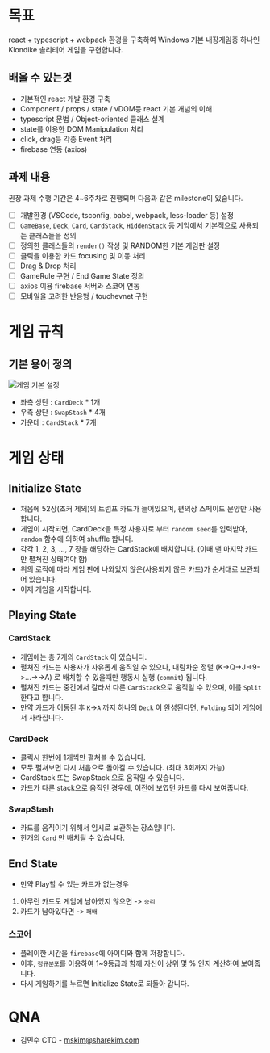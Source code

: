 # 목표

react + typescript + webpack 환경을 구축하여 Windows 기본 내장게임중 하나인 Klondike 솔리테어 게임을 구현합니다.

## 배울 수 있는것

- 기본적인 react 개발 환경 구축
- Component / props / state / vDOM등 react 기본 개념의 이해
- typescript 문법 / Object-oriented 클래스 설계
- state를 이용한 DOM Manipulation 처리
- click, drag등 각종 Event 처리
- firebase 연동 (axios)

## 과제 내용

권장 과제 수행 기간은 4~6주차로 진행되며 다음과 같은 milestone이 있습니다.

- [ ] 개발환경 (VSCode, tsconfig, babel, webpack, less-loader 등) 설정
- [ ] `GameBase`, `Deck`, `Card`, `CardStack`, `HiddenStack` 등 게임에서 기본적으로 사용되는 클래스들을 정의
- [ ] 정의한 클래스들의 `render()` 작성 및 RANDOM한 기본 게임판 설정
- [ ] 클릭을 이용한 카드 focusing 및 이동 처리
- [ ] Drag & Drop 처리
- [ ] GameRule 구현 / End Game State 정의
- [ ] axios 이용 firebase 서버와 스코어 연동
- [ ] 모바일을 고려한 반응형 / touchevnet 구현

# 게임 규칙

## 기본 용어 정의

![게임 기본 설정](./게임설정.jpeg)

- 좌측 상단 : `CardDeck` * 1개
- 우측 상단 : `SwapStash` * 4개
- 가운데 : `CardStack` * 7개

# 게임 상태

## Initialize State
- 처음에 52장(조커 제외)의 트럼프 카드가 들어있으며, 편의상 스페이드 문양만 사용합니다.
- 게임이 시작되면, CardDeck을 특정 사용자로 부터 `random seed`를 입력받아, `random` 함수에 의하여 shuffle 합니다.
- 각각 1, 2, 3, ..., 7 장을 해당하는 CardStack에 배치합니다. (이때 맨 마지막 카드만 펼쳐진 상태여야 함)
- 위의 로직에 따라 게임 판에 나와있지 않은(사용되지 않은 카드)가 순서대로 보관되어 있습니다.
- 이제 게임을 시작합니다.

## Playing State

### CardStack
- 게임에는 총 7개의 `CardStack` 이 있습니다.
- 펼쳐진 카드는 사용자가 자유롭게 움직일 수 있으나, 내림차순 정렬 (K->Q->J->9->...->->A) 로 배치할 수 있을때만 행동시 실행 (`commit`) 됩니다.
- 펼쳐진 카드는 중간에서 갈라서 다른 `CardStack`으로 움직일 수 있으며, 이를 `Split` 한다고 합니다.
- 만약 카드가 이동된 후 `K`->`A` 까지 하나의 `Deck` 이 완성된다면, `Folding` 되어 게임에서 사라집니다. 

### CardDeck
- 클릭시 한번에 1개씩만 펼쳐볼 수 있습니다.
- 모두 펼쳐보면 다시 처음으로 돌아갈 수 있습니다. (최대 3회까지 가능)
- CardStack 또는 SwapStack 으로 움직일 수 있습니다.
- 카드가 다른 stack으로 움직인 경우에, 이전에 보였던 카드를 다시 보여줍니다.

### SwapStash
- 카드를 움직이기 위해서 임시로 보관하는 장소입니다.
- 한개의 `Card` 만 배치될 수 있습니다.

## End State

- 만약 Play할 수 있는 카드가 없는경우
1. 아무런 카드도 게임에 남아있지 않으면 -> `승리`
2. 카드가 남아있다면 -> `패배` 

### 스코어

- 플레이한 시간을 `firebase`에 아이디와 함께 저장합니다.
- 이후, `정규분포`를 이용하여 1~9등급과 함께 자신이 상위 몇 % 인지 계산하여 보여줍니다.
- 다시 게임하기를 누르면 Initialize State로 되돌아 갑니다.

# QNA
- 김민수 CTO - mskim@sharekim.com
